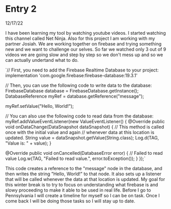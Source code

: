 # Entry 2
 12/17/22

   I have been learning my tool by watching youtube videos. I started watching this channel called Net Ninja. Also for this project I am working with my partner Josiah. We are working together on firebase and trying something new and we want to challenge our selves. So far we watched only 3 out of 9 videos we are going slow and step by step so we don't mess up and so we can actually undertand what to do.

 `// First, you need to add the Firebase Realtime Database to your project:
implementation 'com.google.firebase:firebase-database:19.3.1'

// Then, you can use the following code to write data to the database:
FirebaseDatabase database = FirebaseDatabase.getInstance();
DatabaseReference myRef = database.getReference("message");

myRef.setValue("Hello, World!");

// You can also use the following code to read data from the database:
myRef.addValueEventListener(new ValueEventListener() {
  @Override
  public void onDataChange(DataSnapshot dataSnapshot) {
    // This method is called once with the initial value and again
    // whenever data at this location is updated.
    String value = dataSnapshot.getValue(String.class);
    Log.d(TAG, "Value is: " + value);
  }

  @Override
  public void onCancelled(DatabaseError error) {
    // Failed to read value
    Log.w(TAG, "Failed to read value.", error.toException());
  }
});`

This code creates a reference to the "message" node in the database, and then writes the string "Hello, World!" to that node. It also sets up a listener that will be called whenever the data at that location is updated.  My goal for this winter break is to try to focus on understanding what firebase is and slowy proceeding to make it able to be used in real life. Before I go to Pennsylvania I will create a timeline for myself so I can be on task. Once I come back I will be doing those tasks so I will stay up to date.
